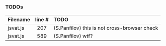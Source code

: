 ### TODOs
| Filename | line # | TODO
|:------|:------:|:------
| jsvat.js | 207 | (S.Panfilov) this is not cross-browser check
| jsvat.js | 589 | (S.Panfilov) wtf?